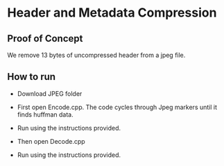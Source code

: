 # Header and Metadata Compression
## Proof of Concept
We remove 13 bytes of uncompressed header from a jpeg file.


## How to run
 - Download JPEG folder
 - First open Encode.cpp. The code cycles through Jpeg markers until it finds huffman data.
 - Run using the instructions provided.
 
 - Then open Decode.cpp
 - Run using the instructions provided.
 
